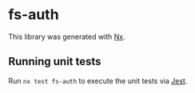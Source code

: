 # fs-auth

This library was generated with [Nx](https://nx.dev).

## Running unit tests

Run `nx test fs-auth` to execute the unit tests via [Jest](https://jestjs.io).
